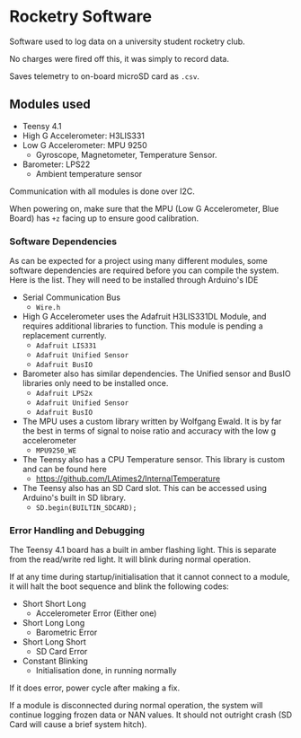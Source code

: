 # Rocketry Software
Software used to log data on a university student rocketry club.

No charges were fired off this, it was simply to record data.

Saves telemetry to on-board microSD card as `.csv`.


## Modules used
 - Teensy 4.1
 - High G Accelerometer: H3LIS331
 - Low G Accelerometer: MPU 9250
    - Gyroscope, Magnetometer, Temperature Sensor.
 - Barometer: LPS22
    - Ambient temperature sensor

Communication with all modules is done over I2C.

When powering on, make sure that the MPU (Low G Accelerometer, Blue Board) has `+z` facing up to ensure good calibration.


### Software Dependencies

As can be expected for a project using many different modules, some software dependencies are required before you can compile the system. Here is the list. They will need to be installed through Arduino's IDE

 - Serial Communication Bus
    - `Wire.h`
 - High G Accelerometer uses the Adafruit H3LIS331DL Module, and requires additional libraries to function. This module is pending a replacement currently.
    - `Adafruit LIS331`
    - `Adafruit Unified Sensor`
    - `Adafruit BusIO`
 - Barometer also has similar dependencies. The Unified sensor and BusIO libraries only need to be installed once.
    - `Adafruit LPS2x`
    - `Adafruit Unified Sensor`
    - `Adafruit BusIO`
 - The MPU uses a custom library written by Wolfgang Ewald. It is by far the best in terms of signal to noise ratio and accuracy with the low g accelerometer
    - `MPU9250_WE`
 - The Teensy also has a CPU Temperature sensor. This library is custom and can be found here
    - https://github.com/LAtimes2/InternalTemperature
 - The Teensy also has an SD Card slot. This can be accessed using Arduino's built in SD library.
    - `SD.begin(BUILTIN_SDCARD);`


### Error Handling and Debugging
The Teensy 4.1 board has a built in amber flashing light. This is separate from the read/write red light. It will blink during normal operation.

If at any time during startup/initialisation that it cannot connect to a module, it will halt the boot sequence and blink the following codes:

 - Short Short Long
    - Accelerometer Error (Either one)
 - Short Long Long
    - Barometric Error
 - Short Long Short
    - SD Card Error
 - Constant Blinking
    - Initialisation done, in running normally

If it does error, power cycle after making a fix.

If a module is disconnected during normal operation, the system will continue logging frozen data or NAN values. It should not outright crash (SD Card will cause a brief system hitch).
